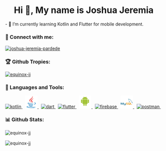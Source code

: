 <h1 align="center">Hi 👋, My name is Joshua Jeremia</h1>
- 📖 I’m currently learning Kotlin and Flutter for mobile development.
<h3 align="left">📍 Connect with me:</h3>
<p align="left">
   <a href="https://linkedin.com/in/joshua-jeremia-pardede" target="blank">
   <img align="center" src="https://raw.githubusercontent.com/rahuldkjain/github-profile-readme-generator/master/src/images/icons/Social/linked-in-alt.svg" alt="joshua-jeremia-pardede" height="30" width="40" />
   </a>
</p>
<h3 align="left">🏆 Github Tropies:</h3>
<p align="left"> 
   <a href="https://github.com/ryo-ma/github-profile-trophy">
   <img src="https://github-profile-trophy.vercel.app/?username=equinox-jj" alt="equinox-jj" />
   </a> 
</p>
<h3 align="left">🔧 Languages and Tools:</h3>
<p align="left"> 
   <a href="https://kotlinlang.org" target="_blank" rel="noreferrer"> 
   <img src="https://www.vectorlogo.zone/logos/kotlinlang/kotlinlang-icon.svg" alt="kotlin" width="40" height="40"/>
   </a>&nbsp;
   <a href="https://www.java.com" target="_blank" rel="noreferrer"> 
   <img src="https://raw.githubusercontent.com/devicons/devicon/master/icons/java/java-original.svg" alt="java" width="40" height="40"/> 
   </a>&nbsp;
   <a href="https://dart.dev" target="_blank" rel="noreferrer"> 
   <img src="https://www.vectorlogo.zone/logos/dartlang/dartlang-icon.svg" alt="dart" width="40" height="40"/> 
   </a>&nbsp;
   <a href="https://flutter.dev" target="_blank" rel="noreferrer"> 
   <img src="https://www.vectorlogo.zone/logos/flutterio/flutterio-icon.svg" alt="flutter" width="40" height="40"/> 
   </a>&nbsp;
   <a href="https://developer.android.com" target="_blank" rel="noreferrer"> 
   <img src="https://raw.githubusercontent.com/devicons/devicon/master/icons/android/android-original-wordmark.svg" alt="android" width="40" height="40"/> 
   </a>&nbsp; 
   <a href="https://firebase.google.com/" target="_blank" rel="noreferrer"> 
   <img src="https://www.vectorlogo.zone/logos/firebase/firebase-icon.svg" alt="firebase" width="40" height="40"/> 
   </a>&nbsp;
   <a href="https://www.mysql.com/" target="_blank" rel="noreferrer"> 
   <img src="https://raw.githubusercontent.com/devicons/devicon/master/icons/mysql/mysql-original-wordmark.svg" alt="mysql" width="40" height="40"/> 
   </a>&nbsp;
   <a href="https://postman.com" target="_blank" rel="noreferrer"> 
   <img src="https://www.vectorlogo.zone/logos/getpostman/getpostman-icon.svg" alt="postman" width="40" height="40"/> 
   </a>&nbsp;
</p>
<h3 align="left">📊 Github Stats:</h3>
<p>
   <img align="center" src="https://github-readme-stats.vercel.app/api?username=equinox-jj&show_icons=true&theme=tokyonight&locale=en" alt="equinox-jj" />
</p>
  <!--
   <p>
   <img align="left" src="https://github-readme-stats.vercel.app/api/top-langs?username=equinox-jj&show_icons=true&theme=tokyonight&locale=en&layout=compact" alt="equinox-jj" />
   </p>
   -->
<p>
   <img align="center" src="https://github-readme-streak-stats.herokuapp.com/?user=equinox-jj&theme=dark" alt="equinox-jj" />
</p>
